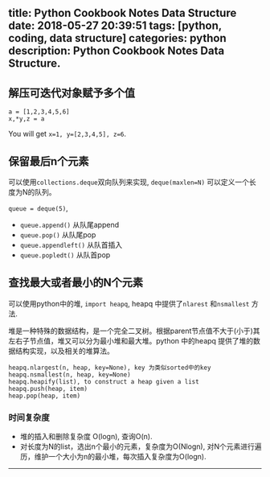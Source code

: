 title: Python Cookbook Notes Data Structure
date: 2018-05-27 20:39:51
tags: [python, coding, data structure]
categories: python
description: Python Cookbook Notes Data Structure.
---

## 解压可迭代对象赋予多个值

```
a = [1,2,3,4,5,6]
x,*y,z = a

```
You will get `x=1, y=[2,3,4,5], z=6`.

## 保留最后n个元素

可以使用`collections.deque`双向队列来实现, `deque(maxlen=N)` 可以定义一个长度为N的队列。

`queue = deque(5)`,

- `queue.append()` 从队尾append
- `queue.pop()` 从队尾pop
- `queue.appendleft()` 从队首插入
- `queue.popledt()` 从队首pop

## 查找最大或者最小的N个元素

可以使用python中的堆, `import heapq`, heapq 中提供了`nlarest` 和`nsmallest` 方法.

堆是一种特殊的数据结构，是一个完全二叉树。根据parent节点值不大于(小于)其左右子节点值，堆又可以分为最小堆和最大堆。python 中的heapq 提供了堆的数据结构实现，以及相关的堆算法。

```
heapq.nlargest(n, heap, key=None), key 为类似sorted中的key
heapq.nsmallest(n, heap, key=None)
heapq.heapify(list), to construct a heap given a list
heapq.push(heap, item)
heap.pop(heap, item)
```

### 时间复杂度

- 堆的插入和删除复杂度 O(logn), 查询O(n).
- 对长度为N的list，选出n个最小的元素，复杂度为O(Nlogn), 对N个元素进行遍历，维护一个大小为n的最小堆，每次插入复杂度为O(logn).

---
